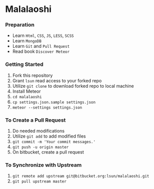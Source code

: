 # Malalaoshi

### Preparation

- Learn `Html`, `CSS`, `JS`, `LESS`, `SCSS`
- Learn `MongoDB`
- Learn `Git` and `Pull Request`
- Read book `Discover Meteor`

### Getting Started

1. Fork this repository
2. Grant `lsun` read access to your forked repo
3. Utilize `git clone` to download forked repo to local machine
4. Install Meteor
5. `cd malalaoshi`
5. `cp settings.json.sample settings.json`
6. `meteor --settings settings.json`


### To Create a Pull Request

1. Do needed modifications
2. Utilize `git add` to add modified files
3. `git commit -m 'Your commit messages.'`
4. `git push -u origin master`
5. On bitbucket, create a pull request

### To Synchronize with Upstream

1. `git remote add upstream git@bitbucket.org:lsun/malalaoshi.git`
2. `git pull upstream master`


